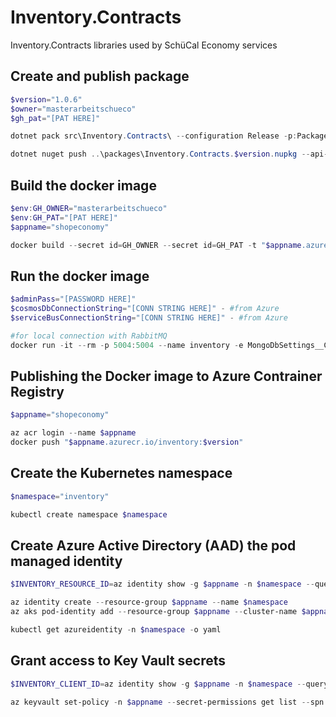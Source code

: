 # Inventory.Contracts
Inventory.Contracts libraries used by SchüCal Economy services

## Create and publish package
```powershell
$version="1.0.6"
$owner="masterarbeitschueco"
$gh_pat="[PAT HERE]"

dotnet pack src\Inventory.Contracts\ --configuration Release -p:PackageVersion=$version -p:RepositoryUrl=https://github.com/$owner/Inventory -o ..\packages

dotnet nuget push ..\packages\Inventory.Contracts.$version.nupkg --api-key $gh_pat --source "github"
```

## Build the docker image
```powershell
$env:GH_OWNER="masterarbeitschueco"
$env:GH_PAT="[PAT HERE]"
$appname="shopeconomy"

docker build --secret id=GH_OWNER --secret id=GH_PAT -t "$appname.azurecr.io/inventory:$version" .
```

## Run the docker image
```powershell
$adminPass="[PASSWORD HERE]"
$cosmosDbConnectionString="[CONN STRING HERE]" - #from Azure
$serviceBusConnectionString="[CONN STRING HERE]" - #from Azure

#for local connection with RabbitMQ
docker run -it --rm -p 5004:5004 --name inventory -e MongoDbSettings__ConnectionString=$cosmosDbConnectionString -e ServiceBusSettings__ConnectionString=$serviceBusConnectionString -e ServiceSettings__MessageBroker="SERVICEBUS" --network infrastructure_default inventory:$version
```

## Publishing the Docker image to Azure Contrainer Registry
```powershell
$appname="shopeconomy"

az acr login --name $appname
docker push "$appname.azurecr.io/inventory:$version"
```

## Create the Kubernetes namespace
```powershell
$namespace="inventory"

kubectl create namespace $namespace
```

## Create Azure Active Directory (AAD) the pod managed identity
```powershell
$INVENTORY_RESOURCE_ID=az identity show -g $appname -n $namespace --query id -otsv

az identity create --resource-group $appname --name $namespace
az aks pod-identity add --resource-group $appname --cluster-name $appname --namespace $namespace --name $namespace --identity-resource-id $INVENTORY_RESOURCE_ID

kubectl get azureidentity -n $namespace -o yaml
```

## Grant access to Key Vault secrets
```powershell
$INVENTORY_CLIENT_ID=az identity show -g $appname -n $namespace --query clientId -otsv

az keyvault set-policy -n $appname --secret-permissions get list --spn $INVENTORY_CLIENT_ID
```